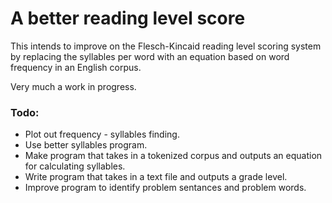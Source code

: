 # A better reading level score

This intends to improve on the Flesch-Kincaid reading level scoring system by replacing the syllables per word with an equation based on word frequency in an English corpus.

Very much a work in progress.

### Todo:

* Plot out frequency - syllables finding.
* Use better syllables program.
* Make program that takes in a tokenized corpus and outputs an equation for calculating syllables.
* Write program that takes in a text file and outputs a grade level.
* Improve program to identify problem sentances and problem words.